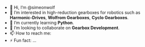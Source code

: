 - 👋 Hi, I’m @simeonwolf
- 👀 I’m interested in high-reduction gearboxes for robotics such as **Harmonic-Drives**, **Wolfrom Gearboxes**, **Cyclo Gearboxes**.
- 🌱 I’m currently learning **Python**.
- 💞️ I’m looking to collaborate on **Gearbox Development**.
- 📫 How to reach me: 
- ⚡ Fun fact: ...
